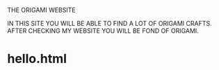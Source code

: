 THE ORIGAMI WEBSITE

IN THIS SITE YOU WILL BE ABLE TO FIND A LOT OF ORIGAMI CRAFTS.
AFTER CHECKING MY WEBSITE YOU WILL BE FOND OF ORIGAMI.
# hello.html
